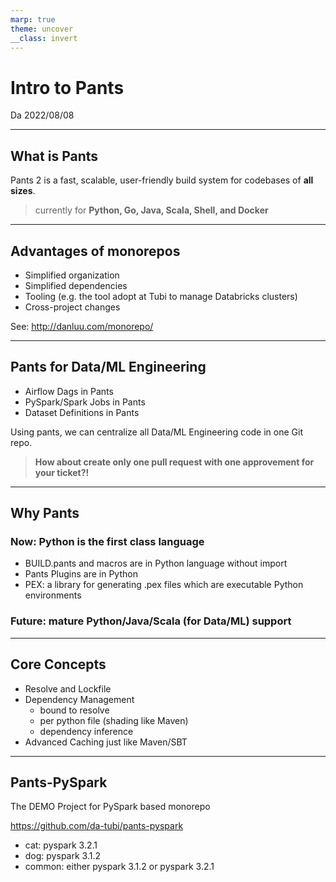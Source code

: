 ```yaml
---
marp: true
theme: uncover
__class: invert
---
```


# Intro to Pants
Da
2022/08/08

---

## What is Pants
Pants 2 is a fast, scalable, user-friendly build system for codebases of **all sizes**.

> currently for **Python, Go, Java, Scala, Shell, and Docker**

---

## Advantages of monorepos
+ Simplified organization
+ Simplified dependencies
+ Tooling (e.g. the tool adopt at Tubi to manage Databricks clusters)
+ Cross-project changes

See:
http://danluu.com/monorepo/

---

## Pants for Data/ML Engineering

+ Airflow Dags in Pants
+ PySpark/Spark Jobs in Pants
+ Dataset Definitions in Pants

Using pants, we can centralize all Data/ML Engineering code in one Git repo.

> **How about create only one pull request with one approvement for your ticket?!**

---
## Why Pants

### Now: Python is the first class language
+ BUILD.pants and macros are in Python language without import
+ Pants Plugins are in Python
+ PEX: a library for generating .pex files which are executable Python environments
### Future: mature Python/Java/Scala (for Data/ML) support

---
## Core Concepts
+ Resolve and Lockfile
+ Dependency Management
  + bound to resolve
  + per python file (shading like Maven)
  + dependency inference
+ Advanced Caching just like Maven/SBT

---
## Pants-PySpark
The DEMO Project for PySpark based monorepo

https://github.com/da-tubi/pants-pyspark

+ cat: pyspark 3.2.1
+ dog: pyspark 3.1.2
+ common: either pyspark 3.1.2 or pyspark 3.2.1
